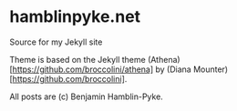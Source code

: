 # hamblinpyke.net
Source for my Jekyll site

Theme is based on the Jekyll theme (Athena)[https://github.com/broccolini/athena] by (Diana Mounter)[https://github.com/broccolini]. 

All posts are (c) Benjamin Hamblin-Pyke.
